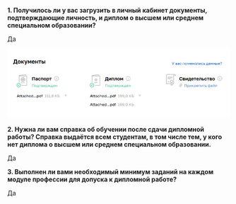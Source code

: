 **1. Получилось ли у вас загрузить в личный кабинет документы, подтверждающие личность, и диплом о высшем или среднем специальном образовании?**

Да

![Image alt](https://github.com/mezhibo/Dopusk/blob/f9586c72a8e7f66adc6a8bd4aecb2dbc46910df1/IMG/dopusk.jpg)


**2. Нужна ли вам справка об обучении после сдачи дипломной работы? Справка выдаётся всем студентам, в том числе тем, у кого нет диплома о высшем или среднем специальном образовании.**


Да

**3. Выполнен ли вами необходимый минимум заданий на каждом модуле профессии для допуска к дипломной работе?**


Да










